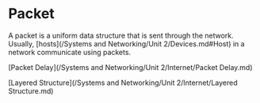 # Packet

A packet is a uniform data structure that is sent through the network. Usually, [hosts](/Systems and Networking/Unit 2/Devices.md#Host) in a network communicate using packets.

[Packet Delay](/Systems and Networking/Unit 2/Internet/Packet Delay.md)

[Layered Structure](/Systems and Networking/Unit 2/Internet/Layered Structure.md)
